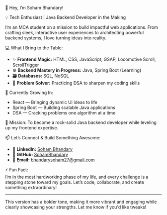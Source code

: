 
🚀 Hey, I’m Soham Bhandary!

💡 Tech Enthusiast | Java Backend Developer in the Making

I’m an MCA student on a mission to build impactful web applications. From crafting sleek, interactive user experiences to architecting powerful backend systems, I love turning ideas into reality.  

💻 What I Bring to the Table:  
- ✨ **Frontend Magic:** HTML, CSS, JavaScript, GSAP, Locomotive Scroll, ScrollTrigger  
- ⚙️ **Backend Mastery in Progress:** Java, Spring Boot (Learning)  
- 🗃️ **Databases:** SQL, NoSQL  
- 🧠 **Problem Solver:** Practicing DSA to sharpen my coding skills  

🌿 Currently Growing In:
- React — Bringing dynamic UI ideas to life  
- Spring Boot — Building scalable Java applications  
- DSA — Cracking problems one algorithm at a time  

🎯 Mission:
To become a rock-solid Java backend developer while leveling up my frontend expertise.  

📫 Let’s Connect & Build Something Awesome:
- 🔗 **LinkedIn:** [Soham Bhandary](https://www.linkedin.com/in/soham-bhandary-a77988266/)  
- 🐙 **GitHub:** [SohamBhandary](https://github.com/SohamBhandary)  
- 📧 **Email:** bhandarysoham27@gmail.com  

⚡ Fun Fact:  
I’m in the most hardworking phase of my life, and every challenge is a stepping stone toward my goals. Let’s code, collaborate, and create something extraordinary!  

---

This version has a bolder tone, making it more vibrant and engaging while clearly showcasing your strengths. Let me know if you'd like tweaks!
